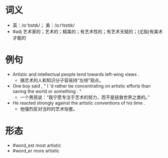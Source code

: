 # 词义
- 英：/ɑːˈtɪstɪk/； 美：/ɑːrˈtɪstɪk/
- #adj 艺术家的；艺术的；精美的；有艺术性的；有艺术天赋的；(尤指)有美术才能的
# 例句
- Artistic and intellectual people tend towards left-wing views .
	- 搞艺术的人和知识分子容易持“左倾”观点。
- One boy said , " I 'd rather be concentrating on artistic efforts than saving the world or something . "
	- 一个男孩说：“我宁愿专注于艺术的努力，而不是拯救世界之类的。”
- He reacted strongly against the artistic conventions of his time .
	- 他强烈反对当时的艺术俗套。
# 形态
- #word_est most artistic
- #word_er more artistic
